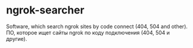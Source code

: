 # ngrok-searcher
Software, which search ngrok sites by code connect (404, 504 and other).  
ПО, которое ищет сайты ngrok по коду подключения (404, 504 и другие).
